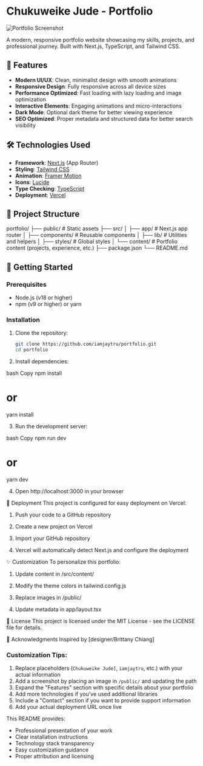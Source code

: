 # Chukuweike Jude - Portfolio

![Portfolio Screenshot](./public/screenshot.png) <!-- Add a screenshot if available -->

A modern, responsive portfolio website showcasing my skills, projects, and professional journey. Built with Next.js, TypeScript, and Tailwind CSS.

## 🚀 Features

- **Modern UI/UX**: Clean, minimalist design with smooth animations
- **Responsive Design**: Fully responsive across all device sizes
- **Performance Optimized**: Fast loading with lazy loading and image optimization
- **Interactive Elements**: Engaging animations and micro-interactions
- **Dark Mode**: Optional dark theme for better viewing experience
- **SEO Optimized**: Proper metadata and structured data for better search visibility

## 🛠️ Technologies Used

- **Framework**: [Next.js](https://nextjs.org/) (App Router)
- **Styling**: [Tailwind CSS](https://tailwindcss.com/)
- **Animation**: [Framer Motion](https://www.framer.com/motion/)
- **Icons**: [Lucide](https://lucide.dev/)
- **Type Checking**: [TypeScript](https://www.typescriptlang.org/)
- **Deployment**: [Vercel](https://vercel.com)

## 📂 Project Structure

portfolio/
├── public/ # Static assets
├── src/
│ ├── app/ # Next.js app router
│ ├── components/ # Reusable components
│ ├── lib/ # Utilities and helpers
│ ├── styles/ # Global styles
│ └── content/ # Portfolio content (projects, experience, etc.)
├── package.json
└── README.md



## 🏁 Getting Started

### Prerequisites

- Node.js (v18 or higher)
- npm (v9 or higher) or yarn

### Installation

1. Clone the repository:
   ```bash
   git clone https://github.com/iamjaytru/portfolio.git
   cd portfolio


2. Install dependencies:

bash
Copy
npm install
# or
yarn install


3. Run the development server:

bash
Copy
npm run dev
# or
yarn dev


4. Open http://localhost:3000 in your browser

🚀 Deployment
This project is configured for easy deployment on Vercel:

1. Push your code to a GitHub repository

2. Create a new project on Vercel

3. Import your GitHub repository

4. Vercel will automatically detect Next.js and configure the deployment

✨ Customization
To personalize this portfolio:

1. Update content in /src/content/

2. Modify the theme colors in tailwind.config.js

3. Replace images in /public/

4. Update metadata in app/layout.tsx

📄 License
This project is licensed under the MIT License - see the LICENSE file for details.

🙏 Acknowledgments
Inspired by [designer/Brittany Chiang]




### Customization Tips:

1. Replace placeholders (`Chukuweike Jude]`, `iamjaytru`, etc.) with your actual information
2. Add a screenshot by placing an image in `/public/` and updating the path
3. Expand the "Features" section with specific details about your portfolio
4. Add more technologies if you've used additional libraries
5. Include a "Contact" section if you want to provide support information
6. Add your actual deployment URL once live

This README provides:
- Professional presentation of your work
- Clear installation instructions
- Technology stack transparency
- Easy customization guidance
- Proper attribution and licensing



